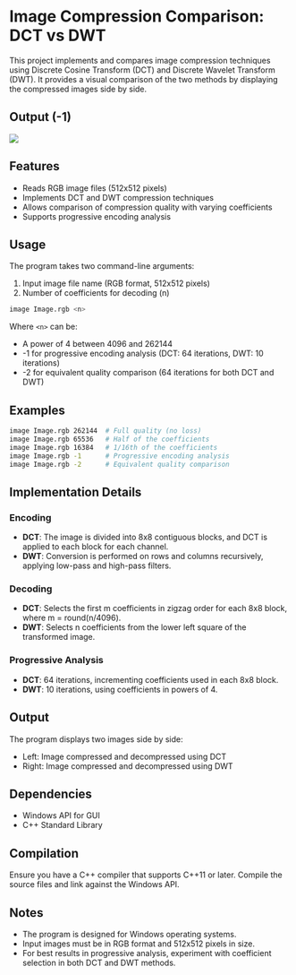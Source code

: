 # Image Compression Comparison: DCT vs DWT

This project implements and compares image compression techniques using Discrete Cosine Transform (DCT) and Discrete Wavelet Transform (DWT). It provides a visual comparison of the two methods by displaying the compressed images side by side.

## Output (-1)
<img src="https://imgur.com/CEcn5KG.gif">

## Features

- Reads RGB image files (512x512 pixels)
- Implements DCT and DWT compression techniques
- Allows comparison of compression quality with varying coefficients
- Supports progressive encoding analysis

## Usage

The program takes two command-line arguments:

1. Input image file name (RGB format, 512x512 pixels)
2. Number of coefficients for decoding (n)

```bash
image Image.rgb <n>
```

Where `<n>` can be:
- A power of 4 between 4096 and 262144
- -1 for progressive encoding analysis (DCT: 64 iterations, DWT: 10 iterations)
- -2 for equivalent quality comparison (64 iterations for both DCT and DWT)

## Examples

```bash
image Image.rgb 262144  # Full quality (no loss)
image Image.rgb 65536   # Half of the coefficients
image Image.rgb 16384   # 1/16th of the coefficients
image Image.rgb -1      # Progressive encoding analysis
image Image.rgb -2      # Equivalent quality comparison
```

## Implementation Details

### Encoding

- **DCT**: The image is divided into 8x8 contiguous blocks, and DCT is applied to each block for each channel.
- **DWT**: Conversion is performed on rows and columns recursively, applying low-pass and high-pass filters.

### Decoding

- **DCT**: Selects the first m coefficients in zigzag order for each 8x8 block, where m = round(n/4096).
- **DWT**: Selects n coefficients from the lower left square of the transformed image.

### Progressive Analysis

- **DCT**: 64 iterations, incrementing coefficients used in each 8x8 block.
- **DWT**: 10 iterations, using coefficients in powers of 4.

## Output

The program displays two images side by side:
- Left: Image compressed and decompressed using DCT
- Right: Image compressed and decompressed using DWT

## Dependencies

- Windows API for GUI
- C++ Standard Library

## Compilation

Ensure you have a C++ compiler that supports C++11 or later. Compile the source files and link against the Windows API.

## Notes

- The program is designed for Windows operating systems.
- Input images must be in RGB format and 512x512 pixels in size.
- For best results in progressive analysis, experiment with coefficient selection in both DCT and DWT methods.
